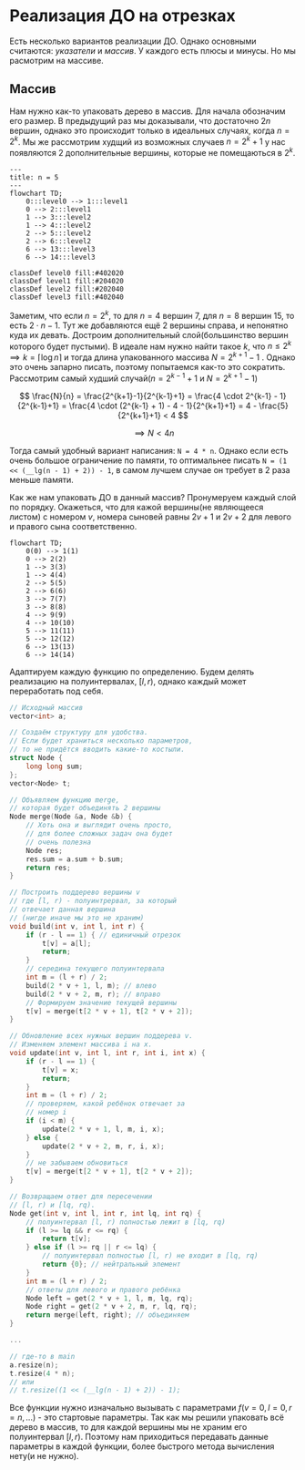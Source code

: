 # Реализация ДО на отрезках
Есть несколько вариантов реализации ДО. Однако основными считаются: *указатели* и *массив*. У каждого есть плюсы и минусы. Но мы расмотрим на массиве.

## Массив
Нам нужно как-то упаковать дерево в массив. Для начала обозначим его размер. В предыдущий раз мы доказывали, что достаточно $2n$ вершин, однако это происходит только в идеальных случаях, когда $n = 2^k$. Мы же рассмотрим худщий из возможных случаев $n =2^k + 1$ у нас появляются 2 дополнительные вершины, которые не помещаються в $2^k$.
```mermaid
---
title: n = 5
---
flowchart TD;
	0:::level0 --> 1:::level1
	0 --> 2:::level1
	1 --> 3:::level2
	1 --> 4:::level2
	2 --> 5:::level2
	2 --> 6:::level2
	6 --> 13:::level3
	6 --> 14:::level3

classDef level0 fill:#402020
classDef level1 fill:#204020
classDef level2 fill:#202040
classDef level3 fill:#402040
```
Заметим, что если $n=2^k$, то для $n=4$ вершин 7, для $n=8$ вершин 15, то есть $2 \cdot n-1$. Тут же добавляются ещё 2 вершины справа, и непонятно куда их девать. Достроим дополнительный слой(большинство вершин которого будет пустыми). В идеале нам нужно найти такое $k$, что $n \le 2^k \implies k = \lceil \log{n} \rceil$ и тогда длина упакованного массива $N = 2^{k+1}-1$ . Однако это очень запарно писать, поэтому попытаемся как-то это сократить. Рассмотрим самый худший случай($n = 2^{k-1} + 1$ и $N = 2^{k+1} - 1$)

$$
\frac{N}{n} = \frac{2^{k+1}-1}{2^{k-1}+1} = \frac{4 \cdot 2^{k-1} - 1}{2^{k-1}+1} = \frac{4 \cdot (2^{k-1} + 1) - 4 - 1}{2^{k+1}+1} = 4 - \frac{5}{2^{k+1}+1} < 4
$$

$$
\implies N < 4n
$$

Тогда самый удобный вариант написания: `N = 4 * n`. Однако если есть очень большое ограничение по памяти, то оптимальнее писать `N = (1 << (__lg(n - 1) + 2)) - 1`, в самом лучшем случае он требует в 2 раза меньше памяти.

Как же нам упаковать ДО в данный массив? Пронумеруем каждый слой по порядку. Окажеться, что для кажой вершины(не являющееся листом) с номером $v$, номера сыновей равны $2v + 1$ и $2v + 2$ для левого и правого сына соответственно.
```mermaid
flowchart TD;
	0(0) --> 1(1)
	0 --> 2(2)
	1 --> 3(3)
	1 --> 4(4)
	2 --> 5(5)
	2 --> 6(6)
	3 --> 7(7)
	3 --> 8(8)
	4 --> 9(9)
	4 --> 10(10)
	5 --> 11(11)
	5 --> 12(12)
	6 --> 13(13)
	6 --> 14(14)
```

Адаптируем каждую функцию по определению. Будем делять реализацию на полуинтервалах, $[l, r)$, однако каждый может переработать под себя. 
```c++
// Исходный массив
vector<int> a;

// Создаём структуру для удобства.
// Если будет храниться несколько параметров,
// то не придётся вводить какие-то костыли.
struct Node {
	long long sum;
};
vector<Node> t;

// Объявляем функцию merge,
// которая будет объединять 2 вершины
Node merge(Node &a, Node &b) {
	// Хоть она и выглядит очень просто, 
	// для более сложных задач она будет
	// очень полезна
	Node res;
	res.sum = a.sum + b.sum; 
	return res;
}

// Построить поддерево вершины v
// где [l, r) - полуинтрервал, за который
// отвечает данная вершина
// (нигде иначе мы это не храним)
void build(int v, int l, int r) {
	if (r - l == 1) { // единичный отрезок
		t[v] = a[l];
		return;
	}
	// середина текущего полуинтервала
	int m = (l + r) / 2;
	build(2 * v + 1, l, m); // влево
	build(2 * v + 2, m, r); // вправо
	// Формируем значение текущей вершины
	t[v] = merge(t[2 * v + 1], t[2 * v + 2]);
}

// Обновление всех нужных вершин поддерева v.
// Изменяем элемент массива i на x.
void update(int v, int l, int r, int i, int x) {
	if (r - l == 1) {
		t[v] = x;
		return;
	}
	int m = (l + r) / 2;
	// проверяем, какой ребёнок отвечает за
	// номер i
	if (i < m) {
		update(2 * v + 1, l, m, i, x);
	} else {
		update(2 * v + 2, m, r, i, x);
	}
	// не забываем обновиться
	t[v] = merge(t[2 * v + 1], t[2 * v + 2]);
}

// Возвращаем ответ для пересечении
// [l, r) и [lq, rq).
Node get(int v, int l, int r, int lq, int rq) {
	// полуинтервал [l, r) полностью лежит в [lq, rq)
	if (l >= lq && r <= rq) {
		return t[v];
	} else if (l >= rq || r <= lq) { 
		// полуинтервал полностью [l, r) не входит в [lq, rq)
		return {0}; // нейтральный элемент
	}
	int m = (l + r) / 2;
	// ответы для левого и правого ребёнка
	Node left = get(2 * v + 1, l, m, lq, rq);
	Node right = get(2 * v + 2, m, r, lq, rq);
	return merge(left, right); // объединяем
}

...

// где-то в main
a.resize(n);
t.resize(4 * n);
// или
// t.resize((1 << (__lg(n - 1) + 2)) - 1);

```

Все функции нужно изначально вызывать с параметрами $f(v=0, l=0, r=n, \dots)$ - это стартовые параметры. Так как мы решили упаковать всё дерево в массив, то для каждой вершины мы не храним его полуинтервал $[l, r)$. Поэтому нам приходиться передавать данные параметры в каждой функции, более быстрого метода вычисления нету(и не нужно).
